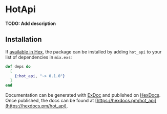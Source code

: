 # HotApi

**TODO: Add description**

## Installation

If [available in Hex](https://hex.pm/docs/publish), the package can be installed
by adding `hot_api` to your list of dependencies in `mix.exs`:

```elixir
def deps do
  [
    {:hot_api, "~> 0.1.0"}
  ]
end
```

Documentation can be generated with [ExDoc](https://github.com/elixir-lang/ex_doc)
and published on [HexDocs](https://hexdocs.pm). Once published, the docs can
be found at [https://hexdocs.pm/hot_api](https://hexdocs.pm/hot_api).

